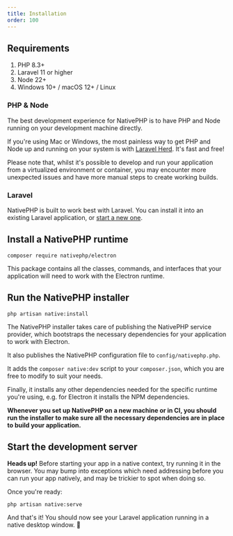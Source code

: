 ```yaml
---
title: Installation
order: 100
---
```


## Requirements

1. PHP 8.3+
2. Laravel 11 or higher
3. Node 22+
4. Windows 10+ / macOS 12+ / Linux

### PHP & Node

The best development experience for NativePHP is to have PHP and Node running on your development machine directly.

If you're using Mac or Windows, the most painless way to get PHP and Node up and running on your system is with
[Laravel Herd](https://herd.laravel.com). It's fast and free!

Please note that, whilst it's possible to develop and run your application from a virtualized environment or container,
you may encounter more unexpected issues and have more manual steps to create working builds.

### Laravel

NativePHP is built to work best with Laravel. You can install it into an existing Laravel application, or
[start a new one](https://laravel.com/docs/installation).

## Install a NativePHP runtime

```shell
composer require nativephp/electron
```

This package contains all the classes, commands, and interfaces that your application will need to work with the
Electron runtime.

## Run the NativePHP installer

```shell
php artisan native:install
```

The NativePHP installer takes care of publishing the NativePHP service provider, which bootstraps the necessary
dependencies for your application to work with Electron.

It also publishes the NativePHP configuration file to `config/nativephp.php`.

It adds the `composer native:dev` script to your `composer.json`, which you are free to modify to suit your needs.

Finally, it installs any other dependencies needed for the specific runtime you're using, e.g. for Electron it installs
the NPM dependencies.

**Whenever you set up NativePHP on a new machine or in CI, you should run the installer to make sure all the
necessary dependencies are in place to build your application.**

## Start the development server

**Heads up!** Before starting your app in a native context, try running it in the browser. You may bump into exceptions
which need addressing before you can run your app natively, and may be trickier to spot when doing so.

Once you're ready:

```shell
php artisan native:serve
```

And that's it! You should now see your Laravel application running in a native desktop window. 🎉
